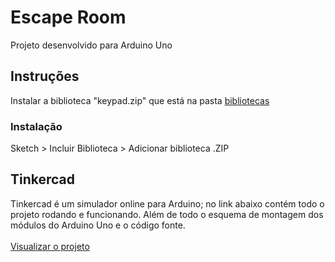 # Escape Room
Projeto desenvolvido para Arduino Uno

## Instruções
Instalar a biblioteca "keypad.zip" que está na pasta [bibliotecas](/Bibliotecas)

### Instalação
Sketch > Incluir Biblioteca > Adicionar biblioteca .ZIP

## Tinkercad
Tinkercad é um simulador online para Arduino; no link abaixo contém todo o projeto rodando e funcionando. Além de todo o esquema de montagem dos módulos do Arduino Uno e o código fonte. <br/><br/>
[Visualizar o projeto](https://www.tinkercad.com/things/5OiIE5SMJbv-escape-room)
